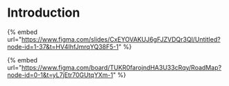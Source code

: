 # Introduction

{% embed url="https://www.figma.com/slides/CxEYOVAKUJ6gFJZVDQr3Ql/Untitled?node-id=1-37&t=HV4IhfJmrqYQ38F5-1" %}

{% embed url="https://www.figma.com/board/TUKR0farojndHA3U33cRqy/RoadMap?node-id=0-1&t=yL7jEtr70GUtqYXm-1" %}
